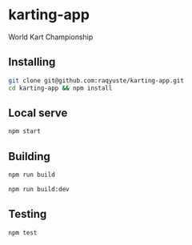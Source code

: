 # karting-app
World Kart Championship

## Installing
```sh
git clone git@github.com:raqyuste/karting-app.git
cd karting-app && npm install
```

## Local serve
```sh
npm start
```

## Building
```sh
npm run build
```

```sh
npm run build:dev
```

## Testing
```sh
npm test
```
